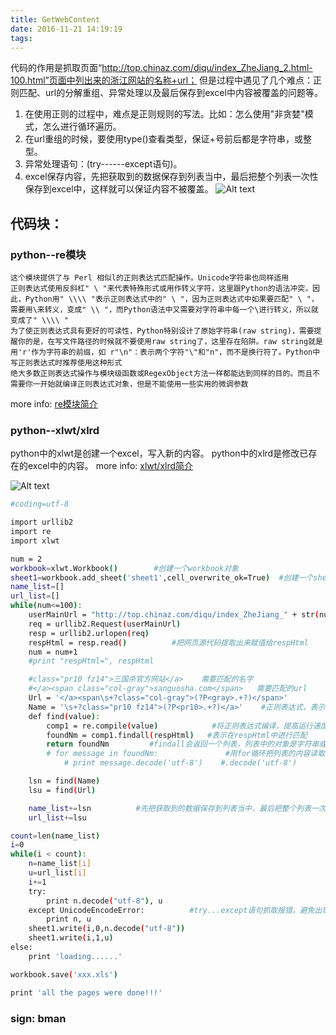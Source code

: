 ```yaml
---
title: GetWebContent
date: 2016-11-21 14:19:19
tags:
---
```

代码的作用是抓取页面“http://top.chinaz.com/diqu/index_ZheJiang_2.html-100.html”页面中列出来的浙江网站的名称+url；
但是过程中遇见了几个难点：正则匹配、url的分解重组、异常处理以及最后保存到excel中内容被覆盖的问题等。
1. 在使用正则的过程中，难点是正则规则的写法。比如：怎么使用"非贪婪"模式，怎么进行循环遍历。
2. 在url重组的时候，要使用type()查看类型，保证+号前后都是字符串，或整型。
3. 异常处理语句：(try------except语句)。
4. excel保存内容，先把获取到的数据保存到列表当中，最后把整个列表一次性保存到excel中，这样就可以保证内容不被覆盖。
![Alt text](\upload_image\getweb2.jpg)
## 代码块：
### python--re模块
	这个模块提供了与 Perl 相似l的正则表达式匹配操作。Unicode字符串也同样适用
	正则表达式使用反斜杠" \ "来代表特殊形式或用作转义字符，这里跟Python的语法冲突，因此，Python用" \\\\ "表示正则表达式中的" \ "，因为正则表达式中如果要匹配" \ "，需要用\来转义，变成" \\ "，而Python语法中又需要对字符串中每一个\进行转义，所以就变成了" \\\\ "	
	为了使正则表达式具有更好的可读性，Python特别设计了原始字符串(raw string)，需要提醒你的是，在写文件路径的时候就不要使用raw string了，这里存在陷阱。raw string就是用'r'作为字符串的前缀，如 r"\n"：表示两个字符"\"和"n"，而不是换行符了。Python中写正则表达式时推荐使用这种形式
	绝大多数正则表达式操作与模块级函数或RegexObject方法一样都能达到同样的目的。而且不需要你一开始就编译正则表达式对象，但是不能使用一些实用的微调参数
more info: [re模块简介](http://www.cnblogs.com/PythonHome/archive/2011/11/19/2255459.html)

### python--xlwt/xlrd
python中的xlwt是创建一个excel，写入新的内容。
python中的xlrd是修改已存在的excel中的内容。
more info: [xlwt/xlrd简介](http://www.cnblogs.com/MrLJC/p/3715783.html)


![Alt text](\upload_image\getweb.jpg)
``` bash
#coding=utf-8

import urllib2
import re
import xlwt

num = 2
workbook=xlwt.Workbook()		#创建一个workbook对象
sheet1=workbook.add_sheet('sheet1',cell_overwrite_ok=True)	#创建一个sheet对象
name_list=[]
url_list=[]
while(num<=100):
	userMainUrl = "http://top.chinaz.com/diqu/index_ZheJiang_" + str(num) + ".html"		#对url进行拆分，进行循环
	req = urllib2.Request(userMainUrl)
	resp = urllib2.urlopen(req)
	respHtml = resp.read()			#把网页源代码提取出来赋值给respHtml
	num = num+1
	#print "respHtml=", respHtml     

	#class="pr10 fz14">三国杀官方网站</a>    需要匹配的名字
	#</a><span class="col-gray">sanguosha.com</span>   需要匹配的url
	Url = '</a><span\s+?class="col-gray">(?P<gray>.+?)</span>'
	Name = '\s+?class="pr10 fz14">(?P<pr10>.+?)</a>'	#正则表达式，表示匹配的规则"\s+?、(?P<>.+?)"
	def find(value):
		comp1 = re.compile(value)			 #将正则表达式编译，提高运行速度。
		foundNm = comp1.findall(respHtml)	#表示在respHtml中进行匹配
		return foundNm         #findall会返回一个列表，列表中的对象是字符串或乱码。
		# for message in foundNm:				#用for循环把列表的内容读取出来
			# print message.decode('utf-8')    #.decode('utf-8')

	lsn = find(Name)
	lsu = find(Url)

	name_list+=lsn			#先把获取到的数据保存到列表当中，最后把整个列表一次性保存到excel中
	url_list+=lsu

count=len(name_list)
i=0
while(i < count):
	n=name_list[i]
	u=url_list[i]
	i+=1
	try:
		print n.decode("utf-8"), u
	except UnicodeEncodeError:			#try...except语句抓取报错，避免出现一个错误导致后面的都不执行了。
		print n, u
	sheet1.write(i,0,n.decode("utf-8"))
	sheet1.write(i,1,u)
else:
	print 'loading......'

workbook.save('xxx.xls')

print 'all the pages were done!!!'
```

### sign: bman